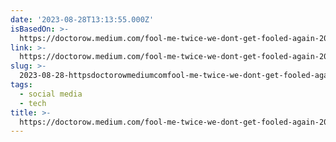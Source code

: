 ```yaml
---
date: '2023-08-28T13:13:55.000Z'
isBasedOn: >-
  https://doctorow.medium.com/fool-me-twice-we-dont-get-fooled-again-20074e311f1f
link: >-
  https://doctorow.medium.com/fool-me-twice-we-dont-get-fooled-again-20074e311f1f
slug: >-
  2023-08-28-httpsdoctorowmediumcomfool-me-twice-we-dont-get-fooled-again-20074e311f1f
tags:
  - social media
  - tech
title: >-
  https://doctorow.medium.com/fool-me-twice-we-dont-get-fooled-again-20074e311f1f
---
```


